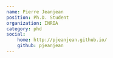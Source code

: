 ```yaml
---
name: Pierre Jeanjean
position: Ph.D. Student
organization: INRIA
category: phd 
social:
    home: http://pjeanjean.github.io/
    github: pjeanjean
---
```

